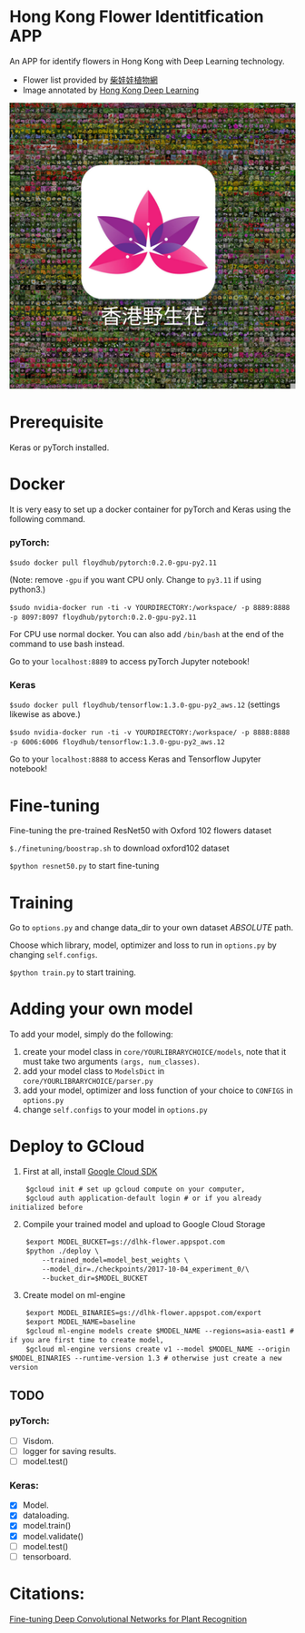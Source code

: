 # Hong Kong Flower Identitfication APP
An APP for identify flowers in Hong Kong with Deep Learning technology.

- Flower list provided by [柴娃娃植物網](https://www.facebook.com/groups/cwwHKplant/)
- Image annotated by [Hong Kong Deep Learning](https://www.facebook.com/groups/170776840085989/)

![screen.jpg](/images/screen.jpg)

Prerequisite
============
Keras or pyTorch installed.

Docker
======
It is very easy to set up a docker container for pyTorch and Keras using the following command.

### pyTorch:
`$sudo docker pull floydhub/pytorch:0.2.0-gpu-py2.11`

(Note: remove `-gpu` if you want CPU only. Change to `py3.11` if using python3.)

`$sudo nvidia-docker run -ti -v YOURDIRECTORY:/workspace/ -p 8889:8888 -p 8097:8097 floydhub/pytorch:0.2.0-gpu-py2.11`

For CPU use normal docker. You can also add `/bin/bash` at the end of the command to use bash instead.

Go to your `localhost:8889` to access pyTorch Jupyter notebook!

### Keras
`$sudo docker pull floydhub/tensorflow:1.3.0-gpu-py2_aws.12` (settings likewise as above.)

`$sudo nvidia-docker run -ti -v YOURDIRECTORY:/workspace/ -p 8888:8888 -p 6006:6006 floydhub/tensorflow:1.3.0-gpu-py2_aws.12`

Go to your `localhost:8888` to access Keras and Tensorflow Jupyter notebook!

Fine-tuning
===========
Fine-tuning the pre-trained ResNet50 with Oxford 102 flowers dataset

`$./finetuning/boostrap.sh` to download oxford102 dataset

`$python resnet50.py` to start fine-tuning

Training
========
Go to `options.py` and change data_dir to your own dataset *ABSOLUTE* path.

Choose which library, model, optimizer and loss to run in `options.py` by changing `self.configs`.

`$python train.py` to start training.

Adding your own model
=====================
To add your model, simply do the following:
1. create your model class in `core/YOURLIBRARYCHOICE/models`, note that it must take two arguments `(args, num_classes)`.
2. add your model class to `ModelsDict` in `core/YOURLIBRARYCHOICE/parser.py`
3. add your model, optimizer and loss function of your choice to `CONFIGS` in `options.py`
4. change `self.configs` to your model in `options.py`

Deploy to GCloud
================
1. First at all, install [Google Cloud SDK](https://cloud.google.com/sdk/)
```
    $gcloud init # set up gcloud compute on your computer,
    $gcloud auth application-default login # or if you already initialized before
```

2. Compile your trained model and upload to Google Cloud Storage
```
    $export MODEL_BUCKET=gs://dlhk-flower.appspot.com
    $python ./deploy \
        --trained_model=model_best_weights \
        --model_dir=./checkpoints/2017-10-04_experiment_0/\
        --bucket_dir=$MODEL_BUCKET            
```

3. Create model on ml-engine
```
    $export MODEL_BINARIES=gs://dlhk-flower.appspot.com/export
    $export MODEL_NAME=baseline
    $gcloud ml-engine models create $MODEL_NAME --regions=asia-east1 # if you are first time to create model,
    $gcloud ml-engine versions create v1 --model $MODEL_NAME --origin $MODEL_BINARIES --runtime-version 1.3 # otherwise just create a new version
```


## TODO
### pyTorch:
- [ ] Visdom.
- [ ] logger for saving results.
- [ ] model.test()

### Keras:
- [x] Model.
- [x] dataloading.
- [x] model.train()
- [x] model.validate()
- [ ] model.test()
- [ ] tensorboard.

Citations:
==========
[Fine-tuning Deep Convolutional Networks for Plant Recognition](http://ceur-ws.org/Vol-1391/121-CR.pdf)
